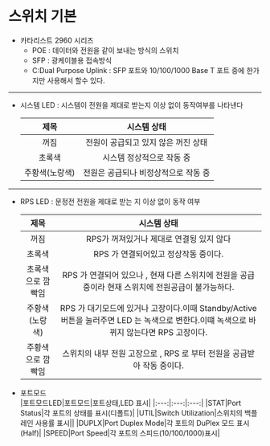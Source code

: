 # 스위치 기본
- 카타리스트 2960 시리즈
  - POE : 데이터와 전원을 같이 보내는 방식의 스위치
  - SFP : 광케이블용 접속방식
  - C:Dual Purpose Uplink : SFP 포트와 10/100/1000 Base T 포트 중에 한가지만 사용해서 할수 있다.

---

  - 시스템 LED : 시스템이 전원을 제대로 받는지 이상 없이 동작여부를 나타낸다
  
    |제목|시스템 상태|
    |:---:|:---:|
    |꺼짐|전원이 공급되고 있지 않은 꺼진 상태|
    |초록색|시스템 정상적으로 작동 중|
    |주황색(노랑색)|전원은 공급되나 비정상적으로 작동 중|
  - --
  - RPS LED : 문정전 전원을 제대로 받는 지 이상 없이 동작 여부 
  
    |제목|시스템 상태|
    |:---:|:---:|
    |꺼짐|RPS가 꺼져있거나 제대로 연결됭 있지 않다|
    |초록색|RPS 가 연결되어있고 정상작동 중이다.|
    |초록색으로 깜빡임|RPS 가 연결되어 있으나 , 현재  다른 스위치에 전원을 공급중이라 현재 스위치에 전원공급이 불가능하다.|
    |주황색(노랑색)|RPS 가 대기모드에 있거나 고장이다.이때 Standby/Active 버튼을 눌러주면 LED 는 녹색으로 변한다.이떄 녹색으로 바뀌지 않는다면 RPS 고장이다.|
    |주황색으로 깜빡임|스위치의 내부 전원 고장으로 , RPS 로 부터 전원을 공급받아 작동 중이다.|

  - 포트모드    
    |포트모드LED|포트모드|포트상태,LED 표시|
    |:---:|:---:|:---:|
    |STAT|Port Status|각 포트의 상태를 표시(디폴트)|
    |UTIL|Switch  Utilization|스위치의 백플레인 사용률 표시||
    |DUPLX|Port Duplex Mode|각 포트의 DuPlex 모드 표시(Half)|
    |SPEED|Port Speed|각 포트의 스피드(10/100/1000)표시|

